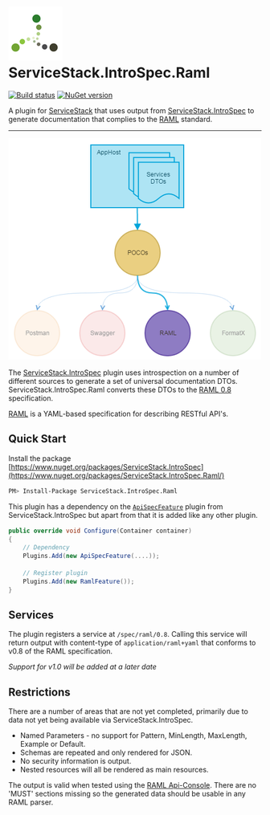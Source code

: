 # ![Logo](assets/logo_notext.png) ServiceStack.IntroSpec.Raml
[![Build status](https://ci.appveyor.com/api/projects/status/i4b0rk1u80xd9taq/branch/master?svg=true)](https://ci.appveyor.com/project/wwwlicious/servicestack-introspec-raml/branch/master)
[![NuGet version](https://badge.fury.io/nu/ServiceStack.IntroSpec.raml.svg)](https://badge.fury.io/nu/ServiceStack.IntroSpec.raml)

A plugin for [ServiceStack](https://servicestack.net/) that uses output from [ServiceStack.IntroSpec](https://github.com/Mwwwlicious/servicestack-introspec) 
to generate documentation that complies to the [RAML](http://raml.org/) standard.

---

![Formats](assets/MultiFormat-RAML.png)

The [ServiceStack.IntroSpec](https://github.com/wwwlicious/servicestack-introspec) plugin uses introspection on a 
number of different sources to generate a set of universal documentation DTOs. ServiceStack.IntroSpec.Raml converts 
these DTOs to the [RAML 0.8](https://github.com/raml-org/raml-spec/blob/master/versions/raml-08/raml-08.md) specification.

[RAML](http://raml.org/about/about-raml) is a YAML-based specification for describing RESTful API's.

## Quick Start

Install the package [https://www.nuget.org/packages/ServiceStack.IntroSpec](https://www.nuget.org/packages/ServiceStack.IntroSpec.Raml/)
```bash
PM> Install-Package ServiceStack.IntroSpec.Raml
```

This plugin has a dependency on the [`ApiSpecFeature`](https://www.nuget.org/packages/ServiceStack.IntroSpec/) plugin from ServiceStack.IntroSpec 
but apart from that it is added like any other plugin.

```csharp
public override void Configure(Container container)
{
	// Dependency
	Plugins.Add(new ApiSpecFeature(....));
	
	// Register plugin
    Plugins.Add(new RamlFeature());
}
```

## Services

The plugin registers a service at `/spec/raml/0.8`. Calling this service will return output with content-type of `application/raml+yaml` 
that conforms to v0.8 of the RAML specification.

*Support for v1.0 will be added at a later date*

## Restrictions

There are a number of areas that are not yet completed, primarily due to data not yet being available via ServiceStack.IntroSpec. 

* Named Parameters - no support for Pattern, MinLength, MaxLength, Example or Default.
* Schemas are repeated and only rendered for JSON.
* No security information is output.
* Nested resources will all be rendered as main resources.

The output is valid when tested using the [RAML Api-Console](https://github.com/mulesoft/api-console). There are no 
'MUST' sections missing so the generated data should be usable in any RAML parser.